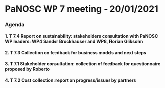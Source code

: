 # PaNOSC WP 7 meeting - 20/01/2021

### Agenda

#### 1. T 7.4 Report on sustainability: stakeholders consultation with PaNOSC WP leaders: WP4 Sandor Brockhauser and WP8, Florian Gliksohn
#### 2. T 7.3 Collection on feedback for business models and next steps
#### 3. T 7.1 Stakeholder consultation: collection of feedback for questionnaire proposed by Roberto
#### 4. T 7.2 Cost collection: report on progress/issues by partners
